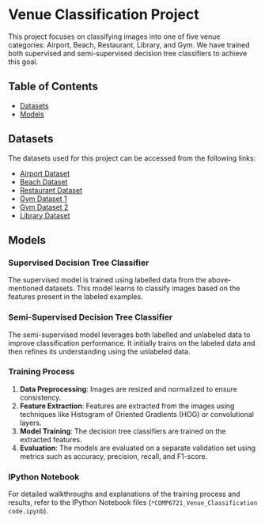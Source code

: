 # Venue Classification Project

This project focuses on classifying images into one of five venue categories: Airport, Beach, Restaurant, Library, and Gym. We have trained both supervised and semi-supervised decision tree classifiers to achieve this goal.

## Table of Contents
- [Datasets](#datasets)
- [Models](#models)

## Datasets
The datasets used for this project can be accessed from the following links:
- [Airport Dataset](https://images.cv/dataset/airport-inside-image-classification-dataset)
- [Beach Dataset](https://images.cv/dataset/beach-image-classification-dataset)
- [Restaurant Dataset](https://images.cv/dataset/restaurant-image-classification-dataset)
- [Gym Dataset 1](https://images.cv/dataset/gym-image-classification-dataset)
- [Gym Dataset 2](https://www.kaggle.com/datasets/hasyimabdillah/workoutexercises-images)
- [Library Dataset](https://images.cv/dataset/library-image-classification-dataset)

## Models
### Supervised Decision Tree Classifier
The supervised model is trained using labelled data from the above-mentioned datasets. This model learns to classify images based on the features present in the labeled examples.

### Semi-Supervised Decision Tree Classifier
The semi-supervised model leverages both labelled and unlabeled data to improve classification performance. It initially trains on the labeled data and then refines its understanding using the unlabeled data.

### Training Process
1. **Data Preprocessing**: Images are resized and normalized to ensure consistency.
2. **Feature Extraction**: Features are extracted from the images using techniques like Histogram of Oriented Gradients (HOG) or convolutional layers.
3. **Model Training**: The decision tree classifiers are trained on the extracted features.
4. **Evaluation**: The models are evaluated on a separate validation set using metrics such as accuracy, precision, recall, and F1-score.

### IPython Notebook
For detailed walkthroughs and explanations of the training process and results, refer to the IPython Notebook files (`*COMP6721_Venue_Classification code.ipynb`).

